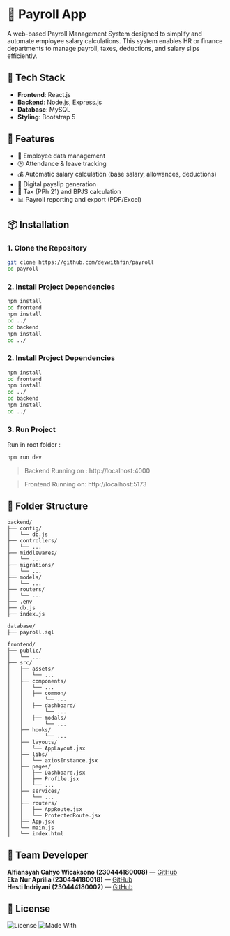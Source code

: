 # 🚀 Payroll App

A web-based Payroll Management System designed to simplify and automate employee salary calculations. This system enables HR or finance departments to manage payroll, taxes, deductions, and salary slips efficiently.

## 🧰 Tech Stack
- **Frontend**: React.js  
- **Backend**: Node.js, Express.js  
- **Database**: MySQL  
- **Styling**: Bootstrap 5

## 📌 Features
- 🧑 Employee data management  
- 🕒 Attendance & leave tracking  
- 💰 Automatic salary calculation (base salary, allowances, deductions)  
- 📄 Digital payslip generation  
- 🧾 Tax (PPh 21) and BPJS calculation  
- 📊 Payroll reporting and export (PDF/Excel)

## 📦 Installation

### 1. Clone the Repository

```bash
git clone https://github.com/devwithfin/payroll
cd payroll
```

### 2. Install Project Dependencies

```bash
npm install
cd frontend
npm install 
cd ../
cd backend
npm install
cd ../
```
### 2. Install Project Dependencies

```bash
npm install
cd frontend
npm install 
cd ../
cd backend
npm install
cd ../
```
### 3. Run Project
Run in root folder :
```bash
npm run dev
```

> Backend Running on : http://localhost:4000

> Frontend Running on: http://localhost:5173


## 📁 Folder Structure
```
backend/
├── config/
│   └── db.js
├── controllers/
│   └── ...
├── middlewares/
│   └── ...
├── migrations/
│   └── ...
├── models/
│   └── ...
├── routers/
│   └── ...
├── .env
├── db.js
├── index.js

database/
├── payroll.sql

frontend/
├── public/
│   └── ...
├── src/
│   ├── assets/
│   │   └── ...
│   ├── components/
│   │   └── ...
│   │   ├── common/
│   │       └── ...
│   │   ├── dashboard/
│   │       └── ...
│   │   ├── modals/
│   │       └── ...
│   ├── hooks/
│   │       └── ...
│   ├── layouts/
│   │   └── AppLayout.jsx
│   ├── libs/
│   │   └── axiosInstance.jsx
│   ├── pages/
│   │   ├── Dashboard.jsx
│   │   ├── Profile.jsx
│   │   └── ...
│   ├── services/
│   │   └── ...
│   ├── routers/
│   │   ├── AppRoute.jsx
│   │   └── ProtectedRoute.jsx
│   ├── App.jsx
│   └── main.js
│   └── index.html
```

## 👤 Team Developer
**Alfiansyah Cahyo Wicaksono (230444180008)** — [GitHub](https://github.com/devwithfin)     
**Eka Nur Aprilia (230444180018)** — [GitHub](https://github.com/ekanrprlia)  
**Hesti Indriyani (230444180002)** — [GitHub](https://github.com/HestiIndriyani)


## 📄 License

![License](https://img.shields.io/badge/license-MIT-blue.svg)
![Made With](https://img.shields.io/badge/Made%20with-React%20%26%20Express-blue)

